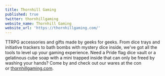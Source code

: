 ```yaml
---
title: Thornhill Gaming
published: true
twitter: thornhillgaming
website_name: Thornhill Gaming
website_url: 'https://thornhillgaming.com/'
---
```


TTRPG accessories and gifts made by geeks for geeks. From dice trays and initiative trackers to bath bombs with mystery dice inside, we've got all the tools to level up your gaming experience. Need a Pride flag dice vault or a gelatinous cube soap with a mini trapped inside that can only be freed by washing your hands? Come by and check out our wares at the con or [thornhillgaming.com](http://thornhillgaming.com/).

